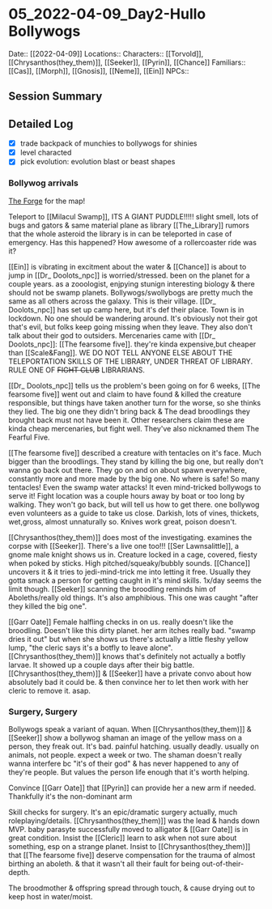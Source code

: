 # 05_2022-04-09_Day2-Hullo Bollywogs
Date:: [[2022-04-09]]
Locations::
Characters:: [[Torvold]], [[Chrysanthos(they_them)]], [[Seeker]], [[Pyrin]], [[Chance]] 
Familiars:: [[Cas]], [[Morph]], [[Gnosis]], [[Neme]], [[Ein]]
NPCs:: 
## Session Summary


## Detailed Log
- [x] trade backpack of munchies to bollywogs for shinies
- [x] level characted
- [x] pick evolution: evolution blast or beast shapes
### Bollywog arrivals
[The Forge](https://forge-vtt.com/game/dmyetti-the-library) for the map!

Teleport to [[Milacul Swamp]], ITS A GIANT PUDDLE!!!!!
slight smell, lots of bugs and gators & 
same material plane as library
[[The_Library]] rumors that the whole asteroid the library is in can be teleported in case of emergency. Has this happened? How awesome of a rollercoaster ride was it?

[[Ein]] is vibrating in excitment about the water & [[Chance]] is about to jump in
[[Dr_ Doolots_npc]] is worried/stressed. been on the planet for a couple years. as a zooologist, enjpying stunign interesting biology & there should not be swamp planets.
Bollywogs/swollybogs are pretty much the same as all others across the galaxy. This is their village. [[Dr_ Doolots_npc]] has set up camp here, but it's def their place.
Town is in lockdown. No one should be wandering around. It's obviously not their got that's evil, but folks keep going missing when they leave. They also don't talk about their god to outsiders.
Mercenaries came with [[Dr_ Doolots_npc]]: [[The fearsome five]]. they're kinda expensive,but cheaper than [[Scale&Fang]]. WE DO NOT TELL ANYONE ELSE ABOUT THE TELEPORTATION SKILLS OF THE LIBRARY, UNDER THREAT OF LIBRARY. RULE ONE OF ~~FIGHT CLUB~~ LIBRARIANS.

[[Dr_ Doolots_npc]] tells us the problem's been going on for 6 weeks, [[The fearsome five]] went out and claim to have found & killed the creature responsible, but things have taken another turn for the worse, so she thinks they lied. The big one they didn't bring back & The dead broodlings they brought back must not have been it. Other researchers claim these are kinda cheap mercenaries, but fight well. They've also nicknamed them The Fearful Five.

[[The fearsome five]] described a creature with tentacles on it's face. Much bigger than the broodlings. They stand by killing the big one, but really don't wanna go back out there. They go on and on about spawn everywhere, constantly more and more made by the big one. No where is safe! So many tentacles! Even the swamp water attacks! It even mind-tricked bollywogs to serve it! Fight location was a couple hours away by boat or too long by walking. They won't go back, but will tell us how to get there. one bollywog even volunteers as a guide to take us close. Darkish, lots of vines, thickets, wet,gross, almost unnaturally so. Knives work great, poison doesn't.

[[Chrysanthos(they_them)]] does most of the investigating. examines the corpse with [[Seeker]]. There's a live one too!!! [[Ser Lawnsalittle]], a gnome male knight shows us in. Creature locked in a cage, covered, fiesty when poked by sticks. High pitched/squeaky/bubbly sounds. [[Chance]] uncovers it & it tries to jedi-mind-trick me into letting it free. Usually they gotta smack a person for getting caught in it's mind skills. 1x/day seems the limit though. 
[[Seeker]] scanning the broodling reminds him of Aboleths/really old things. It's also amphibious. This one was caught "after they killed the big one".

[[Garr Oate]] Female halfling checks in on us. really doesn't like the broodling. Doesn't like this dirty planet. her arm itches really bad. "swamp dries it out" but when she shows us there's actually a little fleshy yellow lump, "the cleric says it's a botfly to leave alone". [[Chrysanthos(they_them)]] knows that's definitely not actually a botfly larvae. It showed up a couple days after their big battle. [[Chrysanthos(they_them)]] & [[Seeker]] have a private convo about how absolutely bad it could be. & then convince her to let then work with her cleric to remove it. asap.

### Surgery, Surgery

Bollywogs speak a variant of aquan. When [[Chrysanthos(they_them)]] & [[Seeker]] show a bollywog shaman an image of the yellow mass on a person, they freak out. It's bad. painful hatching. usually deadly. usually on animals, not people. expect a week or two. The shaman doesn't really wanna interfere bc "it's of their god" & has never happened to any of they're people. But values the person life enough that it's worth helping.

Convince [[Garr Oate]] that [[Pyrin]] can provide her a new arm if needed. Thankfully it's the non-dominant arm

Skill checks for surgery. It's an epic/dramatic surgery actually, much roleplaying/details. [[Chrysanthos(they_them)]] was the lead & hands down MVP.
baby parasyte successfully moved to alligator & [[Garr Oate]] is in great condition. 
Insist the [[Cleric]] learn to ask when not sure about something, esp on a strange planet.
Insist to [[Chrysanthos(they_them)]] that [[The fearsome five]] deserve compensation for the trauma of almost birthing an aboleth. & that it wasn't all their fault for being out-of-their-depth.

The broodmother & offspring spread through touch, & cause drying out to keep host in water/moist. 